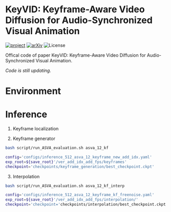 # KeyVID: Keyframe-Aware Video Diffusion for Audio-Synchronized Visual Animation

[![project](https://img.shields.io/badge/Project%20Page-KeyVID-0a7aca?logo=globe&logoColor=white)](https://xingruiwang.github.io/projects/KeyVID/) [![arXiv](https://img.shields.io/badge/arXiv-2504.09656-b31b1b.svg)](https://arxiv.org/pdf/2504.09656) ![License](https://img.shields.io/github/license/XingruiWang/KeyVID)

Offical code of paper KeyVID: Keyframe-Aware Video Diffusion for Audio-Synchronized Visual Animation.

*Code is still updating.*

# Environment


# Inference

1. Keyframe localization

2. Keyframe generator

```bash
bash script/run_ASVA_evaluation.sh asva_12_kf
```

```bash
config='configs/inference_512_asva_12_keyframe_new_add_idx.yaml'
exp_root=${save_root}'/ver_add_idx_add_fps/keyframes'
checkpoint='checkpoints/keyframe_generation/best_checkpoint.ckpt'
```


3. Interpolation

```bash
bash script/run_ASVA_evaluation.sh asva_12_kf_interp
```

```bash
config='configs/inference_512_asva_12_keyframe_kf_freenoise.yaml'
exp_root=${save_root}'/ver_add_idx_add_fps/interpolation/'
checkpoint='checkpoint='checkpoints/interpolation/best_checkpoint.ckpt'
```
